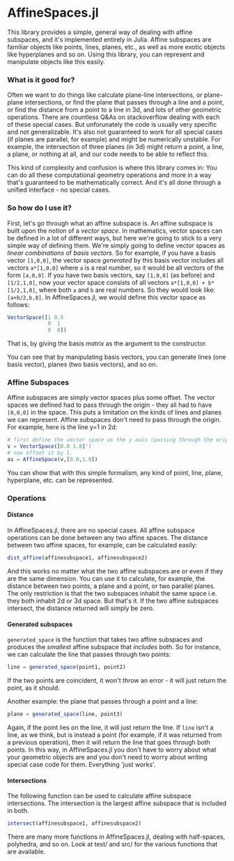# AffineSpaces.jl
This library provides a simple, general way of dealing with affine subspaces, and it's implemented entirely in Julia. Affine subspaces are familiar objects like points, lines, planes, etc., as well as more exotic objects like hyperplanes and so on. Using this library, you can represent and manipulate objects like this easily.

### What is it good for?
Often we want to do things like calculate plane-line intersections, or plane-plane intersections, or find the plane that passes through a line and a point, or find the distance from a point to a line in 3d, and lots of other geometric operations. There are countless Q&As on stackoverflow dealing with each of these special cases. But unforunately the code is usually very specific and not generalizable. It's also not guaranteed to work for all special cases (if planes are parallel, for example) and might be numerically unstable. For example, the intersection of three planes (in 3d) might return a point, a line, a plane, or nothing at all, and our code needs to be able to reflect this.

This kind of complexity and confusion is where this library comes in: You can do all these computational geometry operations and more in a way that's guaranteed to be mathematically correct. And it's all done through a unified interface - no special cases.

### So how do I use it?

First, let's go through what an affine subspace is. An affine subspace is built upon the notion of a *vector space*. In mathematics, vector spaces can be defined in a lot of different ways, but here we're going to stick to a very simple way of defining them. We're simply going to define vector spaces as *linear combinations* of *basis vectors*. So for example, if you have a basis vector `[1,0,0]`, the vector space *generated* by this basis vector includes all vectors `a*[1,0,0]` where `a` is a real number, so it would be all vectors of the form `[a,0,0]`. If you have two basis vectors, say `[1,0,0]` (as before) and `[1/2,1,0]`, now your vector space consists of all vectors `a*[1,0,0] + b*[1/2,1,0]`, where both `a` and `b` are real numbers. So they would look like: `[a+b/2,b,0]`. In AffineSpaces.jl, we would define this vector space as follows:

```julia
VectorSpace([1 0.5
             0  1
             0  0])
```
That is, by giving the basis *matrix* as the argument to the constructor.

You can see that by manipulating basis vectors, you can generate lines (one basis vector), planes (two basis vectors), and so on.

### Affine Subspaces

Affine subspaces are simply vector spaces plus some offset. The vector spaces we defined had to pass through the origin - they all had to have `[0,0,0]` in the space. This puts a limitation on the kinds of lines and planes we can represent. Affine subspaces don't need to pass through the origin. For example, here is the line y=1 in 2d:

```julia
# first define the vector space as the y axis (passing through the origin).
v = VectorSpace([0.0 1.0]')
# now offset it by 1.
as = AffineSpace(v,[0.0,1.0])
```

You can show that with this simple formalism, any kind of point, line, plane, hyperplane, etc. can be represented.

### Operations
#### Distance

In AffineSpaces.jl, there are no special cases. All affine subspace operations can be done between any two affine spaces. The distance between two affine spaces, for example, can be calculated easily:
```julia
dist_affine(affinesubspace1, affinesubspace2)
```

And this works no matter what the two affine subspaces are or even if they are the same dimension. You can use it to calculate, for example, the distance between two points, a plane and a point, or two parallel planes. The only restriction is that the two subspaces inhabit the same space i.e. they both inhabit 2d or 3d space. But that's it. If the two affine subspaces intersect, the distance returned will simply be zero.

#### Generated subspaces
`generated_space` is the function that takes two affine subspaces and produces the *smallest* affine subspace that *includes* both. So for instance, we can calculate the line that passes through two points:
```julia
line = generated_space(point1, point2)
```

If the two points are coincident, it won't throw an error - it will just return the point, as it should.

Another example: the plane that passes through a point and a line:
```julia
plane = generated_space(line, point3)
```

Again, if the point lies on the line, it will just return the line. If `line` isn't a line, as we think, but is instead a point (for example, if it was returned from a previous operation), then it will return the line that goes through both points. In this way, in AffineSpaces.jl you don't have to worry about what your geometric objects are and you don't need to worry about writing special case code for them. Everything 'just works'.

#### Intersections

The following function can be used to calculate affine subspace intersections. The intersection is the largest affine subspace that is included in both.

```julia
intersect(affinesubspace1, affinesubspace2)
```

There are many more functions in AffineSpaces.jl, dealing with half-spaces, polyhedra, and so on. Look at test/ and src/ for the various functions that are available.